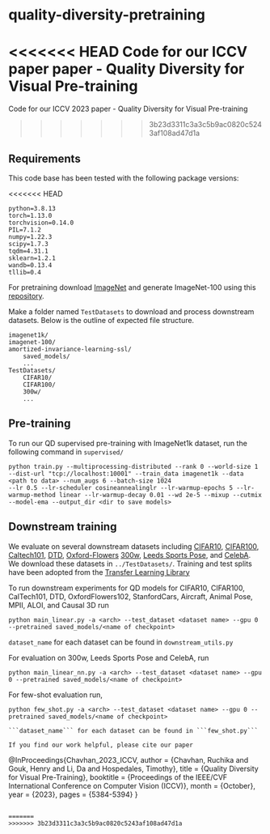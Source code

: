 # quality-diversity-pretraining
<<<<<<< HEAD
Code for our ICCV paper paper - Quality Diversity for Visual Pre-training
=======
Code for our ICCV 2023 paper - Quality Diversity for Visual Pre-training
>>>>>>> 3b23d3311c3a3c5b9ac0820c5243af108ad47d1a

## Requirements
This code base has been tested with the following package versions:

<<<<<<< HEAD
```
python=3.8.13
torch=1.13.0
torchvision=0.14.0
PIL=7.1.2
numpy=1.22.3
scipy=1.7.3
tqdm=4.31.1
sklearn=1.2.1
wandb=0.13.4
tllib=0.4
```

For pretraining download [ImageNet](https://www.image-net.org) and generate ImageNet-100 using this [repository](https://github.com/danielchyeh/ImageNet-100-Pytorch). 

Make a folder named ```TestDatasets``` to download and process downstream datasets. Below is the outline of expected file structure. 

```
imagenet1k/
imagenet-100/
amortized-invariance-learning-ssl/
    saved_models/
    ...
TestDatasets/
    CIFAR10/
    CIFAR100/
    300w/
    ...
```

## Pre-training

To run our QD supervised pre-training with ImageNet1k dataset, run the following command in ```supervised/```

```
python train.py --multiprocessing-distributed --rank 0 --world-size 1 --dist-url "tcp://localhost:10001" --train_data imagenet1k --data <path to data> --num_augs 6 --batch-size 1024 
--lr 0.5 --lr-scheduler cosineannealinglr --lr-warmup-epochs 5 --lr-warmup-method linear --lr-warmup-decay 0.01 --wd 2e-5 --mixup --cutmix --model-ema --output_dir <dir to save models>
```


## Downstream training

We evaluate on several downstream datasets including [CIFAR10](https://pytorch.org/vision/stable/datasets.html), [CIFAR100](https://pytorch.org/vision/stable/datasets.html), [Caltech101](http://www.vision.caltech.edu/Image_Datasets/Caltech101/), [DTD](https://www.robots.ox.ac.uk/~vgg/data/dtd/), [Oxford-Flowers](https://www.robots.ox.ac.uk/~vgg/data/flowers/102/index.html) [300w](https://ibug.doc.ic.ac.uk/resources/300-W/), [Leeds Sports Pose](https://dbcollection.readthedocs.io/en/latest/datasets/leeds_sports_pose_extended.html), and [CelebA](https://mmlab.ie.cuhk.edu.hk/projects/CelebA.html). We download these datasets in ```../TestDatasets/```. Training and test splits have been adopted from the [Transfer Learning Library](https://github.com/thuml/Transfer-Learning-Library/tree/master)

To run downstream experiments for QD models for CIFAR10, CIFAR100, CalTech101, DTD, OxfordFlowers102, StanfordCars, Aircraft, Animal Pose, MPII, ALOI, and Causal 3D run 
```
python main_linear.py -a <arch> --test_dataset <dataset name> --gpu 0 --pretrained saved_models/<name of checkpoint> 
```
```dataset_name``` for each dataset can be found in ```downstream_utils.py```

For evaluation on 300w, Leeds Sports Pose and CelebA, run
```
python main_linear_nn.py -a <arch> --test_dataset <dataset name> --gpu 0 --pretrained saved_models/<name of checkpoint> 
```

For few-shot evaluation run, 
```
python few_shot.py -a <arch> --test_dataset <dataset name> --gpu 0 --pretrained saved_models/<name of checkpoint> 
```
```
```dataset_name``` for each dataset can be found in ```few_shot.py```

If you find our work helpful, please cite our paper
```
@InProceedings{Chavhan_2023_ICCV,
    author    = {Chavhan, Ruchika and Gouk, Henry and Li, Da and Hospedales, Timothy},
    title     = {Quality Diversity for Visual Pre-Training},
    booktitle = {Proceedings of the IEEE/CVF International Conference on Computer Vision (ICCV)},
    month     = {October},
    year      = {2023},
    pages     = {5384-5394}
}
```

=======
>>>>>>> 3b23d3311c3a3c5b9ac0820c5243af108ad47d1a
